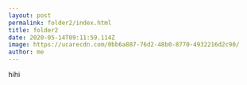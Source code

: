 ```yaml
---
layout: post
permalink: folder2/index.html
title: folder2
date: 2020-05-14T09:11:59.114Z
image: https://ucarecdn.com/0bb6a887-76d2-48b0-8770-4932216d2c90/
author: me
---
```

hihi
